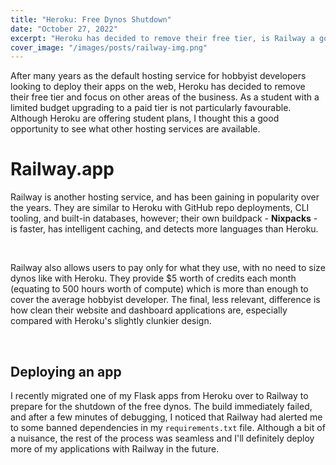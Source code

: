 ```yaml
---
title: "Heroku: Free Dynos Shutdown"
date: "October 27, 2022"
excerpt: "Heroku has decided to remove their free tier, is Railway a good alternative and how similar is the process of deploying an app."
cover_image: "/images/posts/railway-img.png"
---
```


After many years as the default hosting service for hobbyist developers looking to deploy their apps on the web, Heroku has decided to remove their free tier and focus on other areas of the business. As a student with a limited budget upgrading to a paid tier is not particularly favourable. Although Heroku are offering student plans, I thought this a good opportunity to see what other hosting services are available.

# Railway.app

Railway is another hosting service, and has been gaining in popularity over the years. They are similar to Heroku with GitHub repo deployments, CLI tooling, and built-in databases, however; their own buildpack - **Nixpacks** - is faster, has intelligent caching, and detects more languages than Heroku.

<br />

Railway also allows users to pay only for what they use, with no need to size dynos like with Heroku. They provide $5 worth of credits each month (equating to 500 hours worth of compute) which is more than enough to cover the average hobbyist developer. The final, less relevant, difference is how clean their website and dashboard applications are, especially compared with Heroku's slightly clunkier design.

<br/>

## Deploying an app

I recently migrated one of my Flask apps from Heroku over to Railway to prepare for the shutdown of the free dynos. The build immediately failed, and after a few minutes of debugging, I noticed that Railway had alerted me to some banned dependencies in my `requirements.txt` file. Although a bit of a nuisance, the rest of the process was seamless and I'll definitely deploy more of my applications with Railway in the future.
